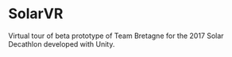 # SolarVR
Virtual tour of beta prototype of Team Bretagne for the 2017 Solar Decathlon developed with Unity.
